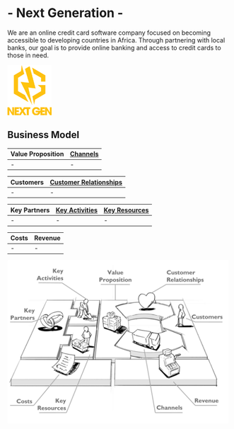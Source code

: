 # - Next Generation -
We are an online credit card software company focused on becoming accessible to developing countries in Africa. Through partnering with local banks, our goal is to provide online banking and access to credit cards to those in need.

<img src="/images/Logo.png" width="100">

## Business Model
| Value Proposition | [Channels](/T2.md) |
| --- | --- |
| - | - |

| Customers | [Customer Relationships](/T2.md) |
| --- | --- |
| - | - |

| Key Partners | [Key Activities](/T3.md) | [Key Resources](/T3.md) |
| --- | --- | --- |
| - | - | - |

| Costs | Revenue |
| --- | --- |
| - | - |


<img src="/images/Business%20Model.png" width="500">
